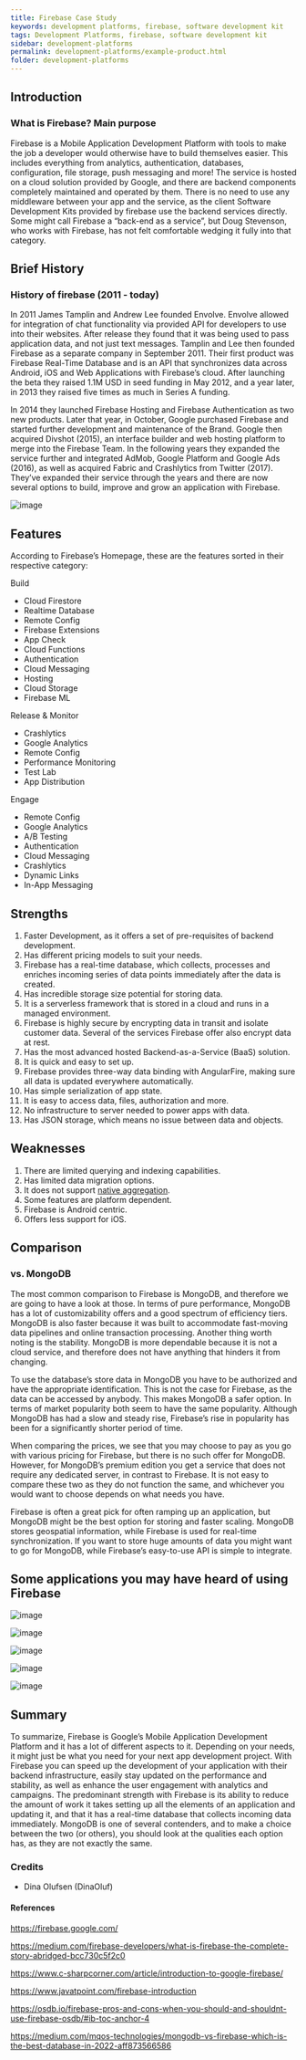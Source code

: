 ```yaml
---
title: Firebase Case Study
keywords: development platforms, firebase, software development kit
tags: Development Platforms, firebase, software development kit
sidebar: development-platforms
permalink: development-platforms/example-product.html
folder: development-platforms
---
```


## Introduction
### What is Firebase? Main purpose

Firebase is a Mobile Application Development Platform with tools to make the job a developer would otherwise have to build themselves easier. This includes everything from analytics, authentication, databases, configuration, file storage, push messaging and more! The service is hosted on a cloud solution provided by Google, and there are backend components completely maintained and operated by them. There is no need to use any middleware between your app and the service, as the client Software Development Kits provided by firebase use the backend services directly. Some might call Firebase a “back-end as a service”, but Doug Stevenson, who works with Firebase, has not felt comfortable wedging it fully into that category.

## Brief History
### History of firebase (2011 - today)

In 2011 James Tamplin and Andrew Lee founded Envolve. Envolve allowed for integration of chat functionality via provided API for developers to use into their websites. After release they found that it was being used to pass application data, and not just text messages. Tamplin and Lee then founded Firebase as a separate company in September 2011. Their first product was Firebase Real-Time Database and is an API that synchronizes data across Android, iOS and Web Applications with Firebase’s cloud.  After launching the beta they raised 1.1M USD in seed funding in May 2012, and a year later, in 2013 they raised five times as much in Series A funding.


In 2014 they launched Firebase Hosting and Firebase Authentication as two new products. Later that year, in October, Google purchased Firebase and started further development and maintenance of the Brand. Google then acquired Divshot (2015), an interface builder and web hosting platform to merge into the Firebase Team. In the following years they expanded the service further and integrated AdMob, Google Platform and Google Ads (2016), as well as acquired Fabric and Crashlytics from Twitter (2017). They’ve expanded their service through the years and there are now several options to build, improve and grow an application with Firebase. 

![image](https://user-images.githubusercontent.com/91533917/218750092-e8d847d7-538b-414e-9d04-83966b1a886b.png)


## Features
According to Firebase’s Homepage, these are the features sorted in their respective category:

Build
- Cloud Firestore
- Realtime Database
- Remote Config
- Firebase Extensions
- App Check
- Cloud Functions
- Authentication
- Cloud Messaging
- Hosting
- Cloud Storage
- Firebase ML

Release & Monitor
- Crashlytics
- Google Analytics
- Remote Config
- Performance Monitoring
- Test Lab
- App Distribution

Engage 
- Remote Config
- Google Analytics
- A/B Testing
- Authentication
- Cloud Messaging
- Crashlytics
- Dynamic Links
- In-App Messaging


## Strengths

1. Faster Development, as it offers a set of pre-requisites of backend development.
2. Has different pricing models to suit your needs.
3. Firebase has a real-time database, which collects, processes and enriches incoming series of data points immediately after the data is created.
4. Has incredible storage size potential for storing data.
5. It is a serverless framework that is stored in a cloud and runs in a managed environment.
6. Firebase is highly secure by encrypting data in transit and isolate customer data. Several of the services Firebase offer also encrypt data at rest.
7. Has the most advanced hosted Backend-as-a-Service (BaaS) solution.
8. It is quick and easy to set up.
9. Firebase provides three-way data binding with AngularFire, making sure all data is updated everywhere automatically.
10. Has simple serialization of app state.
11. It is easy to access data, files, authorization and more.
12. No infrastructure to server needed to power apps with data.
13. Has JSON storage, which means no issue between data and objects.


## Weaknesses

1. There are limited querying and indexing capabilities.
2. Has limited data migration options.
3. It does not support [native aggregation](https://www.techtarget.com/searchdatamanagement/definition/data-aggregation).
4. Some features are platform dependent. 
5. Firebase is Android centric.
6. Offers less support for iOS. 


## Comparison
### vs. MongoDB

The most common comparison to Firebase is MongoDB, and therefore we are going to have a look at those. In terms of pure performance, MongoDB has a lot of customizability offers and a good spectrum of efficiency tiers. MongoDB is also faster because it was built to accommodate fast-moving data pipelines and online transaction processing. Another thing worth noting is the stability. MongoDB is more dependable because it is not a cloud service, and therefore does not have anything that hinders it from changing. 

To use the database’s store data in MongoDB you have to be authorized and have the appropriate identification. This is not the case for Firebase, as the data can be accessed by anybody. This makes MongoDB a safer option. In terms of market popularity both seem to have the same popularity. Although MongoDB has had a slow and steady rise, Firebase’s rise in popularity has been for a significantly shorter period of time. 

When comparing the prices, we see that you may choose to pay as you go with various pricing for Firebase, but there is no such offer for MongoDB. However, for MongoDB’s premium edition you get a service that does not require any dedicated server, in contrast to Firebase. It is not easy to compare these two as they do not function the same, and whichever you would want to choose depends on what needs you have.

Firebase is often a great pick for often ramping up an application, but MongoDB might be the best option for storing and faster scaling. MongoDB stores geospatial information, while Firebase is used for real-time synchronization. If you want to store huge amounts of data you might want to go for MongoDB, while Firebase’s easy-to-use API is simple to integrate. 

## Some applications you may have heard of using Firebase
![image](https://user-images.githubusercontent.com/91533917/218753092-5b154dc3-e062-4eec-b109-e291482bef0e.png)

![image](https://user-images.githubusercontent.com/91533917/218753266-0d8ecdab-eedf-446e-a7a4-7c74e3ec02a5.png)

![image](https://user-images.githubusercontent.com/91533917/218753358-7d7ad764-10e7-463d-9d2d-b3514ac3b189.png)

![image](https://user-images.githubusercontent.com/91533917/218753441-2ff6c21d-f118-417d-b691-6efae80e947e.png)

![image](https://user-images.githubusercontent.com/91533917/218751259-2c38a121-4708-4202-b723-bedf30f6c1f0.png)


## Summary

To summarize, Firebase is Google’s Mobile Application Development Platform and it has a lot of different aspects to it. Depending on your needs, it might just be what you need for your next app development project. With Firebase you can speed up the development of your application with their backend infrastructure, easily stay updated on the performance and stability, as well as enhance the user engagement with analytics and campaigns. The predominant strength with Firebase is its ability to reduce the amount of work it takes setting up all the elements of an application and updating it, and that it has a real-time database that collects incoming data immediately. MongoDB is one of several contenders, and to make a choice between the two (or others), you should look at the qualities each option has, as they are not exactly the same. 


### Credits

- Dina Olufsen (DinaOluf)


#### References

https://firebase.google.com/

https://medium.com/firebase-developers/what-is-firebase-the-complete-story-abridged-bcc730c5f2c0

https://www.c-sharpcorner.com/article/introduction-to-google-firebase/

https://www.javatpoint.com/firebase-introduction

https://osdb.io/firebase-pros-and-cons-when-you-should-and-shouldnt-use-firebase-osdb/#ib-toc-anchor-4

https://medium.com/mqos-technologies/mongodb-vs-firebase-which-is-the-best-database-in-2022-aff873566586 
